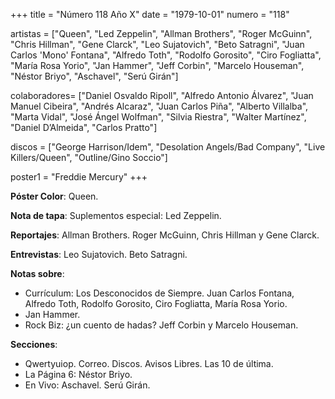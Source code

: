 +++
title = "Número 118 Año X"
date = "1979-10-01"
numero = "118"

artistas = ["Queen", "Led Zeppelin", "Allman Brothers", "Roger McGuinn", "Chris Hillman", "Gene Clarck", "Leo Sujatovich", "Beto Satragni", "Juan Carlos  'Mono' Fontana", "Alfredo Toth", "Rodolfo Gorosito", "Ciro Fogliatta", "María Rosa Yorio", "Jan Hammer", "Jeff Corbin", "Marcelo Houseman", "Néstor Briyo", "Aschavel", "Serú Girán"] 

colaboradores= ["Daniel Osvaldo Ripoll", "Alfredo Antonio Álvarez", "Juan Manuel Cibeira", "Andrés Alcaraz", "Juan Carlos Piña", "Alberto Villalba", "Marta Vidal", "José Ángel Wolfman", "Silvia Riestra", "Walter Martínez", "Daniel D’Almeida", "Carlos Pratto"]

discos = ["George Harrison/Idem", "Desolation Angels/Bad Company", "Live Killers/Queen", "Outline/Gino Soccio"]

poster1 = "Freddie Mercury"
+++

**Póster Color**: Queen.

**Nota de tapa**: Suplementos especial: Led Zeppelin. 

**Reportajes**: Allman Brothers. Roger McGuinn, Chris Hillman y Gene Clarck. 

**Entrevistas**:  Leo Sujatovich. Beto Satragni.

**Notas sobre**:

- Currículum: Los Desconocidos de Siempre. Juan Carlos Fontana, Alfredo Toth, Rodolfo Gorosito, Ciro Fogliatta, María Rosa Yorio.
- Jan Hammer.
- Rock Biz: ¿un cuento de hadas? Jeff Corbin y Marcelo Houseman.

**Secciones**:

- Qwertyuiop. Correo. Discos. Avisos Libres. Las 10 de última.
- La Página 6: Néstor Briyo.
- En Vivo: Aschavel. Serú Girán.
